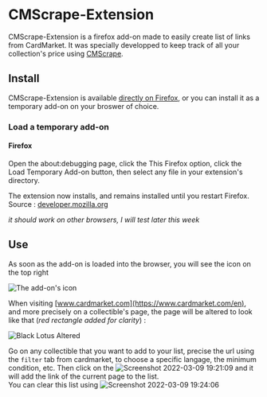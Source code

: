# CMScrape-Extension
CMScrape-Extension is a firefox add-on made to easily create list of links from CardMarket. It was specially developped to keep track of all your collection's price using [CMScrape](https://github.com/DrankRock/CMScrape).

## Install
CMScrape-Extension is available [directly on Firefox](https://addons.mozilla.org/en-US/firefox/addon/cmscrape/), or you can install it as a temporary add-on on your broswer of choice.

### Load a temporary add-on
#### Firefox
Open the about:debugging page, click the This Firefox option, click the Load Temporary Add-on button, then select any file in your extension's directory.

The extension now installs, and remains installed until you restart Firefox.
Source : [developer.mozilla.org](https://developer.mozilla.org/en-US/docs/Mozilla/Add-ons/WebExtensions/Your_first_WebExtension)

*it should work on other browsers, I will test later this week*

## Use
As soon as the add-on is loaded into the browser, you will see the icon on the top right

![The add-on's icon](https://user-images.githubusercontent.com/32172257/157489120-7adc4bcb-2257-4169-a973-d2e36fb3ea95.png)

When visiting [www.cardmarket.com](https://www.cardmarket.com/en), and more precisely on a collectible's page, the page will be altered to look like that (*red rectangle added for clarity*) :

![Black Lotus Altered](https://user-images.githubusercontent.com/32172257/157504054-5d5c12ef-006b-4fc0-a7fb-1eea595b64d4.png)

Go on any collectible that you want to add to your list, precise the url using the `filter` tab from cardmarket, to choose a specific langage, the minimum condition, etc. Then click on the ![Screenshot 2022-03-09 19:21:09](https://user-images.githubusercontent.com/32172257/157506229-8c43e9b5-53d3-4794-8d6d-299125a053aa.png) and it will add the link of the current page to the list.   
You can clear this list using ![Screenshot 2022-03-09 19:24:06](https://user-images.githubusercontent.com/32172257/157506646-edebf94c-f6cb-4a97-9c5c-a6b2752bf948.png)  
